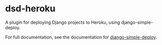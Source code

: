# dsd-heroku

A plugin for deploying Django projects to Heroku, using django-simple-deploy.

For full documentation, see the documentation for [django-simple-deploy](https://django-simple-deploy.readthedocs.io/en/latest/).